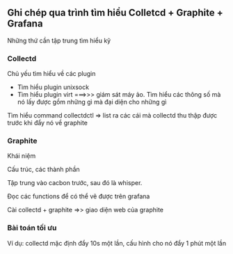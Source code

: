 ## Ghi chép qua trình tìm hiểu Colletcd + Graphite + Grafana

Những thứ cần tập trung tìm hiểu kỹ
### Collectd

Chủ yếu tìm hiểu về các plugin
* Tìm hiểu plugin unixsock
* Tìm hiểu plugin virt ===>>> giám sát máy ảo. Tìm hiểu các thông số mà nó lấy được gồm những gì mà đại diện cho những gì

Tìm hiểu command collectdctl => list ra các cái mà collectd thu thập được trước khi đẩy nó về graphite

### Graphite

Khái niệm

Cấu trúc, các thành phần

Tập trung vào cacbon trước, sau đó là whisper.

Đọc các functions để có thể vẽ được trên grafana

Cài collectd + graphite =>> giao diện web của graphite

### Bài toán tối ưu

Ví dụ: collectd mặc định đẩy 10s một lần, cấu hình cho nó đẩy 1 phút một lần

